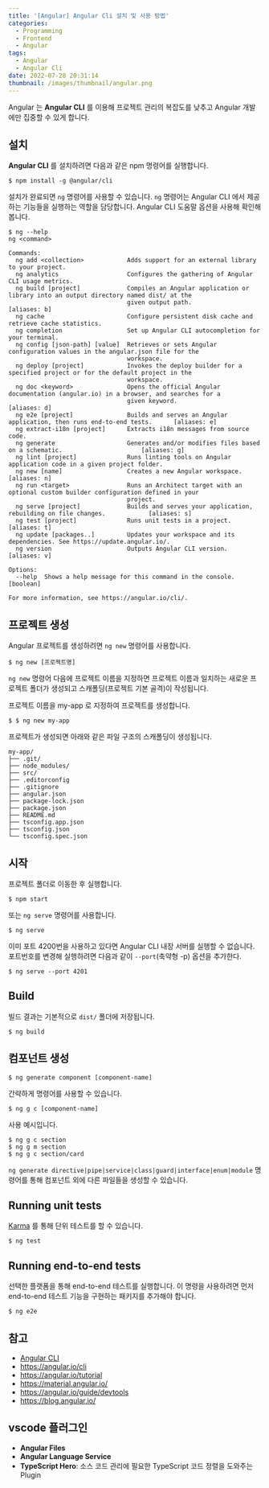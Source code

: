 ```yaml
---
title: '[Angular] Angular Cli 설치 및 사용 방법'
categories:
  - Programming
  - Frontend
  - Angular
tags:
  - Angular
  - Angular Cli
date: 2022-07-28 20:31:14
thumbnail: /images/thumbnail/angular.png
---
```


Angular 는 **Angular CLI** 를 이용해 프로젝트 관리의 복잡도를 낮추고 Angular 개발에만 집중할 수 있게 합니다.

## 설치

**Angular CLI** 를 설치하려면 다음과 같은 npm 명령어를 실행합니다.

```shell
$ npm install -g @angular/cli
```

설치가 완료되면 `ng` 명령어를 사용할 수 있습니다. `ng` 명령어는 Angular CLI 에서 제공하는 기능들을 실행하는 역할을 담당합니다.
Angular CLI 도움말 옵션을 사용해 확인해봅니다.

```shell
$ ng --help
ng <command>

Commands:
  ng add <collection>            Adds support for an external library to your project.
  ng analytics                   Configures the gathering of Angular CLI usage metrics.
  ng build [project]             Compiles an Angular application or library into an output directory named dist/ at the
                                 given output path.                                                         [aliases: b]
  ng cache                       Configure persistent disk cache and retrieve cache statistics.
  ng completion                  Set up Angular CLI autocompletion for your terminal.
  ng config [json-path] [value]  Retrieves or sets Angular configuration values in the angular.json file for the
                                 workspace.
  ng deploy [project]            Invokes the deploy builder for a specified project or for the default project in the
                                 workspace.
  ng doc <keyword>               Opens the official Angular documentation (angular.io) in a browser, and searches for a
                                 given keyword.                                                             [aliases: d]
  ng e2e [project]               Builds and serves an Angular application, then runs end-to-end tests.      [aliases: e]
  ng extract-i18n [project]      Extracts i18n messages from source code.
  ng generate                    Generates and/or modifies files based on a schematic.                      [aliases: g]
  ng lint [project]              Runs linting tools on Angular application code in a given project folder.
  ng new [name]                  Creates a new Angular workspace.                                           [aliases: n]
  ng run <target>                Runs an Architect target with an optional custom builder configuration defined in your
                                 project.
  ng serve [project]             Builds and serves your application, rebuilding on file changes.            [aliases: s]
  ng test [project]              Runs unit tests in a project.                                              [aliases: t]
  ng update [packages..]         Updates your workspace and its dependencies. See https://update.angular.io/.
  ng version                     Outputs Angular CLI version.                                               [aliases: v]

Options:
  --help  Shows a help message for this command in the console.                                                [boolean]

For more information, see https://angular.io/cli/.
```

## 프로젝트 생성

Angular 프로젝트를 생성하려면 `ng new` 명령어를 사용합니다.

```shell
$ ng new [프로젝트명]
```

`ng new` 명령어 다음에 프로젝트 이름을 지정하면 프로젝트 이름과 일치하는 새로운 프로젝트 폴더가 생성되고 스캐폴딩(프로젝트 기본 골격)이 작성됩니다.

프로젝트 이름을 my-app 로 지정하여 프로젝트를 생성합니다.

```shell
$ $ ng new my-app
```

프로젝트가 생성되면 아래와 같은 파일 구조의 스캐폴딩이 생성됩니다.

```
my-app/
├── .git/
├── node_modules/
├── src/
├── .editorconfig
├── .gitignore
├── angular.json
├── package-lock.json
├── package.json
├── README.md
├── tsconfig.app.json
├── tsconfig.json
└── tsconfig.spec.json
```

## 시작

프로젝트 폴더로 이동한 후 실행합니다.

```shell
$ npm start
```

또는 `ng serve` 명령어를 사용합니다.

```shell
$ ng serve
```

이미 포트 4200번을 사용하고 있다면 Angular CLI 내장 서버를 실행할 수 없습니다. 포트번호를 변경해 실행하려면 다음과 같이 `--port`(축약형 -p) 옵션을 추가한다.

```shell
$ ng serve --port 4201
```

## Build

빌드 결과는 기본적으로 `dist/` 폴더에 저장됩니다.

```shell
$ ng build
```

## 컴포넌트 생성

```shell
$ ng generate component [component-name]
```

간략하게 명령어를 사용할 수 있습니다.

```shell
$ ng g c [component-name]
```

사용 예시입니다.

```shell
$ ng g c section
$ ng g m section
$ ng g c section/card
```

`ng generate directive|pipe|service|class|guard|interface|enum|module` 명령어를 통해 컴포넌트 외에 다른 파일들을 생성할 수 있습니다.

## Running unit tests

[Karma](https://karma-runner.github.io) 를 통해 단위 테스트를 할 수 있습니다.

```shell
$ ng test
```

## Running end-to-end tests

선택한 플랫폼을 통해 end-to-end 테스트를 실행합니다. 이 명령을 사용하려면 먼저 end-to-end 테스트 기능을 구현하는 패키지를 추가해야 합니다.

```shell
$ ng e2e
```

## 참고

- [Angular CLI](https://github.com/angular/angular-cli)
- https://angular.io/cli
- https://angular.io/tutorial
- https://material.angular.io/
- https://angular.io/guide/devtools
- https://blog.angular.io/

## vscode 플러그인

- **Angular Files**
- **Angular Language Service**
- **TypeScript Hero**: 소스 코드 관리에 필요한 TypeScript 코드 정렬을 도와주는 Plugin
